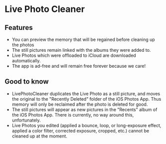 #  Live Photo Cleaner

## Features
- You can preview the memory that will be regained before cleaning up the photos
- The still pictures remain linked with the albums they were added to.
- Live Photos which were offloaded to iCloud are downloaded automatically.
- The app is ad-free and will remain free forever because we care!

## Good to know
- LivePhotoCleaner duplicates the Live Photo as a still picture, and moves the original to the "Recently Deleted" folder of the iOS Photos App. Thus memory will only be reclaimed after the photo is deleted for good.
- The still pictures will appear as new pictures in the "Recents" album of the iOS Photos App. There is currently, no way around this, unfortunately.
- Live Photos you edited (applied a bounce, loop, or long-exposure effect, applied a color filter, corrected exposure, cropped, etc.) cannot be cleaned up at the moment.
